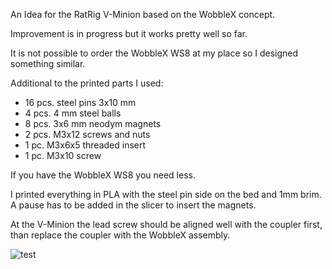 An Idea for the RatRig V-Minion based on the WobbleX concept. 

Improvement is in progress but it works pretty well so far.

It is not possible to order the WobbleX WS8 at my place so I designed something similar.

Additional to the printed parts I used:
* 16 pcs. steel pins 3x10 mm
* 4 pcs. 4 mm steel balls
* 8 pcs. 3x6 mm neodym magnets
* 2 pcs. M3x12 screws and nuts
* 1 pc. M3x6x5 threaded insert
* 1 pc. M3x10 screw

If you have the WobbleX WS8 you need less.

I printed everything in PLA with the steel pin side on the bed and 1mm brim. A pause has to be added in the slicer to insert the magnets.

At the V-Minion the lead screw should be aligned well with the coupler first, than replace the coupler with the WobbleX assembly.

![test](/assets/images/WobbleXII_V-Minion.png)
